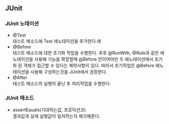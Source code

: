 ## JUnit
### JUnit 노테이션
* @Test  
테스트 메소드에 Test 애노테이션을 추가한다.애
* @Before  
테스트 메소드에 대한 초기화 작업을 수행한다. 추후 @RunWith, @Rule과 같은 애노테이션을 사용해 기능을 확장할때 @Before 안이어야만 두 애노테이션에서 초기화 된 객체가 접근할 수 있다는 제약사항이 있다. 따라서 초기작업은 @Before 애노테이션을 사용해 구성하는것을 JUnit에서 권장한다.
* @After  
테스트 메소드의 실행이 끝난 후 처리작업을 수행한다.

### JUnit 메소드
* assertEquals(기대하는값, 프로덕션코)  
결과값과 실제 실행값이 일치하는지 체크해준다.